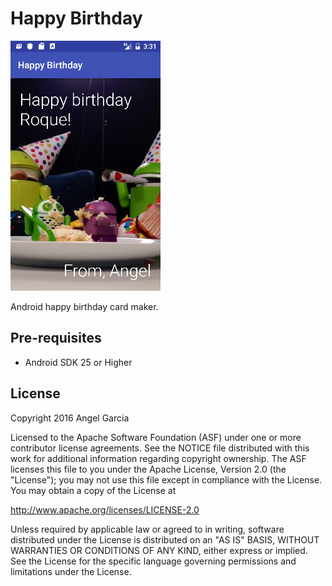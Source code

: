 Happy Birthday
========

![alt tag](https://github.com/an-garcia/HappyBirthday/blob/master/readmeImages/Screenshot_1481838033.png)

Android happy birthday card maker.


Pre-requisites
--------------
- Android SDK 25 or Higher


License
-------
Copyright 2016 Angel Garcia

Licensed to the Apache Software Foundation (ASF) under one or more contributor
license agreements.  See the NOTICE file distributed with this work for
additional information regarding copyright ownership.  The ASF licenses this
file to you under the Apache License, Version 2.0 (the "License"); you may not
use this file except in compliance with the License.  You may obtain a copy of
the License at

http://www.apache.org/licenses/LICENSE-2.0

Unless required by applicable law or agreed to in writing, software
distributed under the License is distributed on an "AS IS" BASIS, WITHOUT
WARRANTIES OR CONDITIONS OF ANY KIND, either express or implied.  See the
License for the specific language governing permissions and limitations under
the License.

